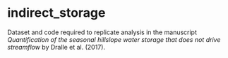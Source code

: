# indirect_storage

Dataset and code required to replicate analysis in the manuscript *Quantification of the seasonal hillslope water storage that does not drive streamflow* by Dralle et al. (2017). 


